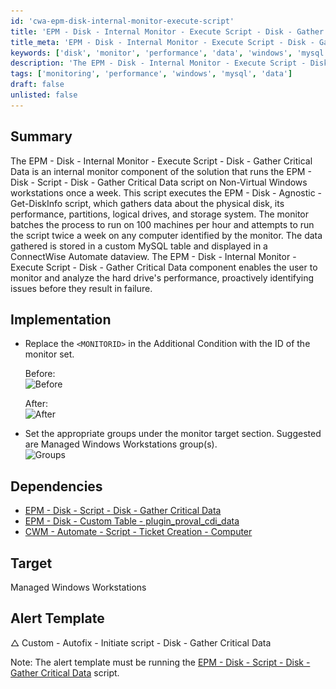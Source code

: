 ```yaml
---
id: 'cwa-epm-disk-internal-monitor-execute-script'
title: 'EPM - Disk - Internal Monitor - Execute Script - Disk - Gather Critical Data'
title_meta: 'EPM - Disk - Internal Monitor - Execute Script - Disk - Gather Critical Data'
keywords: ['disk', 'monitor', 'performance', 'data', 'windows', 'mysql']
description: 'The EPM - Disk - Internal Monitor - Execute Script - Disk - Gather Critical Data is a ConnectWise Automate component designed to run a script on Non-Virtual Windows workstations weekly. It gathers critical disk data, analyzes performance, and stores results in a MySQL table for proactive monitoring.'
tags: ['monitoring', 'performance', 'windows', 'mysql', 'data']
draft: false
unlisted: false
---
```

## Summary

The EPM - Disk - Internal Monitor - Execute Script - Disk - Gather Critical Data is an internal monitor component of the solution that runs the EPM - Disk - Script - Disk - Gather Critical Data script on Non-Virtual Windows workstations once a week. This script executes the EPM - Disk - Agnostic - Get-DiskInfo script, which gathers data about the physical disk, its performance, partitions, logical drives, and storage system. The monitor batches the process to run on 100 machines per hour and attempts to run the script twice a week on any computer identified by the monitor. The data gathered is stored in a custom MySQL table and displayed in a ConnectWise Automate dataview. The EPM - Disk - Internal Monitor - Execute Script - Disk - Gather Critical Data component enables the user to monitor and analyze the hard drive's performance, proactively identifying issues before they result in failure.

## Implementation

- Replace the `<MONITORID>` in the Additional Condition with the ID of the monitor set.  
  
  Before:  
  ![Before](..\..\..\static\img\Execute-Script---Disk---Gather-Critical-Data\image_1.png)  
  
  After:  
  ![After](..\..\..\static\img\Execute-Script---Disk---Gather-Critical-Data\image_2.png)  

- Set the appropriate groups under the monitor target section. Suggested are Managed Windows Workstations group(s).  
  ![Groups](..\..\..\static\img\Execute-Script---Disk---Gather-Critical-Data\image_3.png)  

## Dependencies

- [EPM - Disk - Script - Disk - Gather Critical Data](https://proval.itglue.com/DOC-5078775-10677468)  
- [EPM - Disk - Custom Table - plugin_proval_cdi_data](https://proval.itglue.com/DOC-5078775-9371714)  
- [CWM - Automate - Script - Ticket Creation - Computer](https://proval.itglue.com/DOC-5078775-9098338)  

## Target

Managed Windows Workstations

## Alert Template

△ Custom - Autofix - Initiate script - Disk - Gather Critical Data  

Note: The alert template must be running the [EPM - Disk - Script - Disk - Gather Critical Data](https://proval.itglue.com/DOC-5078775-10677468) script.


